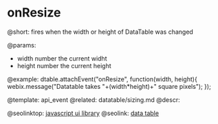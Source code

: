 onResize
=============


@short: fires when the width or height of DataTable was changed
	

@params:
- width    number    the current widht
- height    number    the current height

@example:
dtable.attachEvent("onResize", function(width, height){
    webix.message("Datatable takes "+(width*height)+" square pixels");
});

@template:	api_event
@related:
	datatable/sizing.md
@descr:




@seolinktop: [javascript ui library](https://webix.com)
@seolink: [data table](https://webix.com/widget/datatable/)